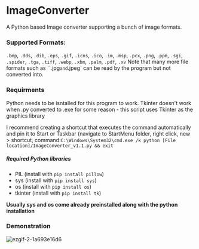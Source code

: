 # ImageConverter
A Python based Image converter supporting a bunch of image formats.
### Supported Formats:
`.bmp`, `.dds`, `.dib`, `.eps`, `.gif`, `.icns`, `.ico`, `.im`, `.msp`, `.pcx`, `.png`, `.ppm`, `.sgi`, `.spider`, `.tga`, `.tiff`, `.webp`, `.xbm`, `.palm`, `.pdf`, `.xv`
Note that many more file formats such as ``.jpg` and `.jpeg` can be read by the program but not converted into.

### Requirments
Python needs to be isntalled for this program to work.
Tkinter doesn't work when .py converted to .exe for some reason - this script uses Tkinter as the graphics library

I recommend creating a shortcut that executes the command automatically and pin it to Start or Taskbar (navigate to StartMenu folder, right click, new > shortcut, command:`C:\Windows\System32\cmd.exe /k python [File location]/ImageConverter_v1.1.py && exit`

##### Required Python libraries
- PIL (install with `pip install pillow`)
- sys (install with `pip install sys`)
- os (install with `pip install os`)
- tkinter (install with `pip install tk`)

**Usually sys and os come already preinstalled along with the python installation**

### Demonstration
![ezgif-2-1a693e16d6](https://user-images.githubusercontent.com/91549607/149475537-8841d8ba-4889-4c1d-a6f4-e27a8dfc3416.gif)
